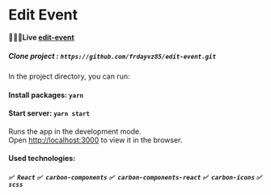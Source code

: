 # Edit Event

🔆✅🔴**Live [edit-event](https://edit-event.netlify.app/)**

##### Clone project : `https://github.com/frdayvz85/edit-event.git`

In the project directory, you can run:

#### Install packages: `yarn`

#### Start server: `yarn start`

Runs the app in the development mode.\
Open [http://localhost:3000](http://localhost:3000) to view it in the browser.

#### Used technologies:

##### `✅ React` `✅ carbon-components` `✅ carbon-components-react` `✅ carbon-icons` `✅ scss`
